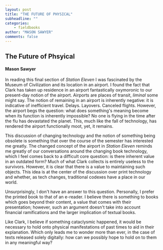 ```yaml
---
layout: post
title: "THE FUTURE OF PHYSICAL"
subheadline: ""
categories: 
    - fieldbooks
author: "MASON SAWYER"
comments: false
---        
```

## The Future of Phsyical
#### Mason Sawyer
In reading this final section of _Station Eleven_ I was fascinated by the Museum of Civilization and its location in an airport. I found the fact that Clark has taken up residence in an airport fantastically oxymoronic to our present-day notion of the airport. Airports are places of transit, _liminal_ some might say. The notion of remaining in an airport is inherently negative: it is indicative of inefficient travel. Delays. Layovers. Canceled flights. However, the airport begs the question: what does something's meaning become when its function is inherently impossible? No one is flying in the time after the flu has devastated the planet. This, much like the fall of technology, has rendered the airport functionally moot, yet, it remains. 
 
This discussion of changing technology and the notion of something being obsolete is something that over the course of the semester has interested me greatly. The changed concept of the airport in _Station Eleven_ reminds me greatly of our conversations around the changing book technology, which I feel comes back to a difficult core question: is there inherent value in an outdated form? Much of what Clark collects is entirely useless to the survivors. However, it is clear that there is a value to maintaining such objects. This idea is at the center of the discussion over print technology and whether, as tech changes, traditional codexes have a place in our world. 

Unsurprisingly, I don't have an answer to this question. Personally, I prefer the printed book to that of an e-reader. I believe there is something to books which goes beyond their content, a value that comes with their presentation; however, such an argument doesn't take into account financial ramifications and the larger implication of textual books. 

Like Clark, I believe if something cataclysmic happened, it would be necessary to hold onto physical manifestations of past times to aid in their explanation. Which only leads me to wonder more than ever, in the case of texts released solely digitally: how can we possibly hope to hold on to them in any meaningful way? 
